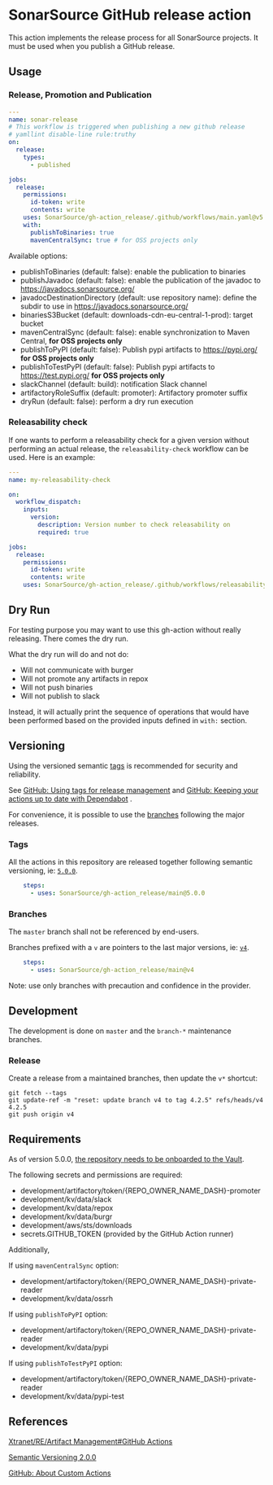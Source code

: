 # SonarSource GitHub release action

This action implements the release process for all SonarSource projects. It must be used when you publish a GitHub release.

## Usage

### Release, Promotion and Publication

```yaml
---
name: sonar-release
# This workflow is triggered when publishing a new github release
# yamllint disable-line rule:truthy
on:
  release:
    types:
      - published

jobs:
  release:
    permissions:
      id-token: write
      contents: write
    uses: SonarSource/gh-action_release/.github/workflows/main.yaml@v5
    with:
      publishToBinaries: true
      mavenCentralSync: true # for OSS projects only
```

Available options:
- publishToBinaries (default: false): enable the publication to binaries
- publishJavadoc (default: false): enable the publication of the javadoc to https://javadocs.sonarsource.org/
- javadocDestinationDirectory (default: use repository name): define the subdir to use in https://javadocs.sonarsource.org/
- binariesS3Bucket (default: downloads-cdn-eu-central-1-prod): target bucket
- mavenCentralSync (default: false): enable synchronization to Maven Central, **for OSS projects only**
- publishToPyPI (default: false): Publish pypi artifacts to https://pypi.org/ **for OSS projects only**
- publishToTestPyPI (default: false): Publish pypi artifacts to https://test.pypi.org/ **for OSS projects only**
- slackChannel (default: build): notification Slack channel
- artifactoryRoleSuffix (default: promoter): Artifactory promoter suffix
- dryRun (default: false): perform a dry run execution

### Releasability check

If one wants to perform a releasability check for a given version without
performing an actual release, the `releasability-check` workflow can be used.
Here is an example:

``` yaml
---
name: my-releasability-check

on:
  workflow_dispatch:
    inputs:
      version:
        description: Version number to check releasability on
        required: true

jobs:
  release:
    permissions:
      id-token: write
      contents: write
    uses: SonarSource/gh-action_release/.github/workflows/releasability-check.yaml@<id>
```

## Dry Run
For testing purpose you may want to use this gh-action without really releasing.
There comes the dry run.

What the dry run will do and not do:
* Will not communicate with burger
* Will not promote any artifacts in repox
* Will not push binaries
* Will not publish to slack

Instead, it will actually print the sequence of operations that would have
been performed based on the provided inputs defined in `with:` section.

## Versioning

Using the versioned semantic [tags](#Tags) is recommended for security and reliability.

See [GitHub: Using tags for release management](https://docs.github.com/en/actions/creating-actions/about-custom-actions#using-tags-for-release-management)
and [GitHub: Keeping your actions up to date with Dependabot](https://docs.github.com/en/code-security/supply-chain-security/keeping-your-dependencies-updated-automatically/keeping-your-actions-up-to-date-with-dependabot)
.

For convenience, it is possible to use the [branches](#Branches) following the major releases.

### Tags

All the actions in this repository are released together following semantic versioning,
ie: [`5.0.0`](https://github.com/SonarSource/gh-action_release/releases/tag/5.0.0).

```yaml
    steps:
      - uses: SonarSource/gh-action_release/main@5.0.0
```

### Branches

The `master` branch shall not be referenced by end-users.

Branches prefixed with a `v` are pointers to the last major versions, ie: [`v4`](https://github.com/SonarSource/gh-action_release/tree/v4).

```yaml
    steps:
      - uses: SonarSource/gh-action_release/main@v4
```

Note: use only branches with precaution and confidence in the provider.

## Development

The development is done on `master` and the `branch-*` maintenance branches.

### Release

Create a release from a maintained branches, then update the `v*` shortcut:

```shell
git fetch --tags
git update-ref -m "reset: update branch v4 to tag 4.2.5" refs/heads/v4 4.2.5
git push origin v4
```

## Requirements

As of version 5.0.0, [the repository needs to be onboarded to the Vault](https://xtranet-sonarsource.atlassian.net/wiki/spaces/RE/pages/2466316312/HashiCorp+Vault#Onboarding-a-Repository-on-Vault).

The following secrets and permissions are required:
- development/artifactory/token/{REPO_OWNER_NAME_DASH}-promoter
- development/kv/data/slack
- development/kv/data/repox
- development/kv/data/burgr
- development/aws/sts/downloads
- secrets.GITHUB_TOKEN (provided by the GitHub Action runner)

Additionally,

If using `mavenCentralSync` option:
- development/artifactory/token/{REPO_OWNER_NAME_DASH}-private-reader
- development/kv/data/ossrh

If using `publishToPyPI` option:
- development/artifactory/token/{REPO_OWNER_NAME_DASH}-private-reader
- development/kv/data/pypi

If using `publishToTestPyPI` option:
- development/artifactory/token/{REPO_OWNER_NAME_DASH}-private-reader
- development/kv/data/pypi-test

## References

[Xtranet/RE/Artifact Management#GitHub Actions](https://xtranet-sonarsource.atlassian.net/wiki/spaces/RE/pages/872153170/Artifact+Management#GitHub-Actions)

[Semantic Versioning 2.0.0](https://semver.org/)

[GitHub: About Custom Actions](https://docs.github.com/en/actions/creating-actions/about-custom-actions)
